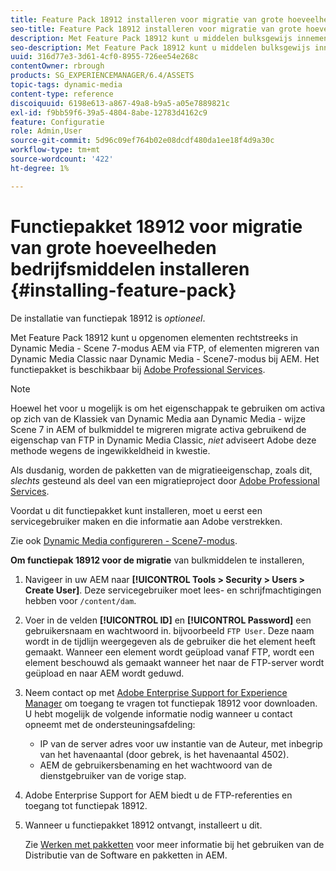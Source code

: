 ```yaml
---
title: Feature Pack 18912 installeren voor migratie van grote hoeveelheden bedrijfsmiddelen
seo-title: Feature Pack 18912 installeren voor migratie van grote hoeveelheden bedrijfsmiddelen
description: Met Feature Pack 18912 kunt u middelen bulksgewijs innemen via FTP of middelen migreren van Dynamic Media Classic naar Dynamic Media in AEM. Dit optionele functiepakket is verkrijgbaar bij Adobe-ondersteuning.
seo-description: Met Feature Pack 18912 kunt u middelen bulksgewijs innemen via FTP of middelen migreren van Dynamic Media Classic naar Dynamic Media in AEM. Dit optionele functiepakket is verkrijgbaar bij Adobe-ondersteuning.
uuid: 316d77e3-3d61-4cf0-8955-726ee54e268c
contentOwner: rbrough
products: SG_EXPERIENCEMANAGER/6.4/ASSETS
topic-tags: dynamic-media
content-type: reference
discoiquuid: 6198e613-a867-49a8-b9a5-a05e7889821c
exl-id: f9bb59f6-39a5-4804-8abe-12783d4162c9
feature: Configuratie
role: Admin,User
source-git-commit: 5d96c09ef764b02e08dcdf480da1ee18f4d9a30c
workflow-type: tm+mt
source-wordcount: '422'
ht-degree: 1%

---
```


# Functiepakket 18912 voor migratie van grote hoeveelheden bedrijfsmiddelen installeren {#installing-feature-pack}

De installatie van functiepak 18912 is _optioneel_.

Met Feature Pack 18912 kunt u opgenomen elementen rechtstreeks in Dynamic Media - Scene 7-modus AEM via FTP, of elementen migreren van Dynamic Media Classic naar Dynamic Media - Scene7-modus bij AEM. Het functiepakket is beschikbaar bij [Adobe Professional Services](https://www.adobe.com/experience-cloud/consulting-services.html).

>[!NOTE]
>
>Hoewel het voor u mogelijk is om het eigenschappak te gebruiken om activa op zich van de Klassiek van Dynamic Media aan Dynamic Media - wijze Scene 7 in AEM of bulkmiddel te migreren migrate activa gebruikend de eigenschap van FTP in Dynamic Media Classic, *niet* adviseert Adobe deze methode wegens de ingewikkeldheid in kwestie.
>
>Als dusdanig, worden de pakketten van de migratieeigenschap, zoals dit, *slechts* gesteund als deel van een migratieproject door [Adobe Professional Services](https://www.adobe.com/experience-cloud/consulting-services.html).

Voordat u dit functiepakket kunt installeren, moet u eerst een servicegebruiker maken en die informatie aan Adobe verstrekken.

Zie ook [Dynamic Media configureren - Scene7-modus](https://helpx.adobe.com/experience-manager/6-4/assets/using/config-dms7.html).

**Om functiepak 18912 voor de migratie** van bulkmiddelen te installeren,

1. Navigeer in uw AEM naar **[!UICONTROL Tools > Security > Users > Create User]**. Deze servicegebruiker moet lees- en schrijfmachtigingen hebben voor `/content/dam`.
1. Voer in de velden **[!UICONTROL ID]** en **[!UICONTROL Password]** een gebruikersnaam en wachtwoord in. bijvoorbeeld `FTP User`. Deze naam wordt in de tijdlijn weergegeven als de gebruiker die het element heeft gemaakt. Wanneer een element wordt geüpload vanaf FTP, wordt een element beschouwd als gemaakt wanneer het naar de FTP-server wordt geüpload en naar AEM wordt geduwd.
1. Neem contact op met [Adobe Enterprise Support for Experience Manager](https://helpx.adobe.com/nl/contact/enterprise-support.ec.html) om toegang te vragen tot functiepak 18912 voor downloaden. U hebt mogelijk de volgende informatie nodig wanneer u contact opneemt met de ondersteuningsafdeling:

   * IP van de server adres voor uw instantie van de Auteur, met inbegrip van het havenaantal (door gebrek, is het havenaantal 4502).
   * AEM de gebruikersbenaming en het wachtwoord van de dienstgebruiker van de vorige stap.

1. Adobe Enterprise Support for AEM biedt u de FTP-referenties en toegang tot functiepak 18912.

1. Wanneer u functiepakket 18912 ontvangt, installeert u dit.

   Zie [Werken met pakketten](/help/sites-administering/package-manager.md) voor meer informatie bij het gebruiken van de Distributie van de Software en pakketten in AEM.
